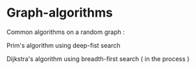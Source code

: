 # Graph-algorithms

Common algorithms on a random graph : 


Prim's algorithm using deep-fist search

Dijkstra's algorithm using breadth-first search ( in the process )
